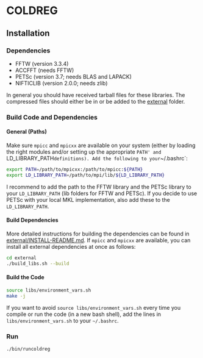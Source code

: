 # COLDREG



## Installation


### Dependencies

* FFTW (version 3.3.4)
* ACCFFT (needs FFTW)
* PETSc (version 3.7; needs BLAS and LAPACK)
* NIFTICLIB (version 2.0.0; needs zlib)

In general you should have received tarball files for these libraries. The compressed files should either be in or be added to the [external](external/) folder.


### Build Code and Dependencies


#### General (Paths)

Make sure `mpicc` and `mpicxx` are available on your system (either by loading the right modules and/or setting up the appropriate `PATH' and `LD_LIBRARY_PATH` definitions). Add the following to your `~/.bashrc`:

```bash
export PATH=/path/to/mpicxx:/path/to/mpicc:${PATH}
export LD_LIBRARY_PATH=/path/to/mpi/lib/${LD_LIBRARY_PATH}
```

I recommend to add the path to the FFTW library and the PETSc library to your `LD_LIBRARY_PATH` (lib folders for FFTW and PETSc). If you decide to use PETSc with your local MKL implementation, also add these to the `LD_LIBRARY_PATH`.



#### Build Dependencies

More detailed instructions for building the dependencies can be found in [external/INSTALL-README.md](external/INSTALL-README.md). If `mpicc` and `mpicxx` are available, you can install all external dependencies at once as follows:

```bash
cd external
./build_libs.sh --build
```

#### Build the Code


```bash
source libs/environment_vars.sh
make -j
```

If you want to avoid `source libs/environment_vars.sh` every time you compile or run the code (in a new bash shell), add the lines in `libs/environment_vars.sh` to your `~/.bashrc`.


### Run 

```bash
./bin/runcoldreg
```
